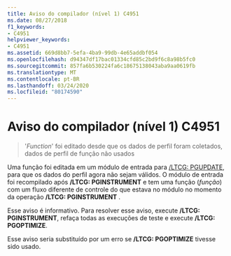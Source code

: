 ```yaml
---
title: Aviso do compilador (nível 1) C4951
ms.date: 08/27/2018
f1_keywords:
- C4951
helpviewer_keywords:
- C4951
ms.assetid: 669d8bb7-5efa-4ba9-99db-4e65addbf054
ms.openlocfilehash: d94347df17bac01334cfd85c2bd9f6c8a98b5fc0
ms.sourcegitcommit: 857fa6b530224fa6c18675138043aba9aa0619fb
ms.translationtype: MT
ms.contentlocale: pt-BR
ms.lasthandoff: 03/24/2020
ms.locfileid: "80174590"
---
```

# <a name="compiler-warning-level-1-c4951"></a>Aviso do compilador (nível 1) C4951

> '*Function*' foi editado desde que os dados de perfil foram coletados, dados de perfil de função não usados

Uma função foi editada em um módulo de entrada para [/LTCG: PGUPDATE](../../build/reference/ltcg-link-time-code-generation.md), para que os dados do perfil agora não sejam válidos. O módulo de entrada foi recompilado após **/LTCG: PGINSTRUMENT** e tem uma função (*função*) com um fluxo diferente de controle do que estava no módulo no momento da operação **/LTCG: PGINSTRUMENT** .

Esse aviso é informativo. Para resolver esse aviso, execute **/LTCG: PGINSTRUMENT**, refaça todas as execuções de teste e execute **/LTCG: PGOPTIMIZE**.

Esse aviso seria substituído por um erro se **/LTCG: PGOPTIMIZE** tivesse sido usado.

